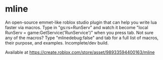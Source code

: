 # mline
An open-source emmet-like roblox studio plugin that can help you write lua faster via macros.
Type in "gs:rs=RunServ" and watch it become "local RunServ = game:GetService('RunService')" when you press tab.
Not sure any of the macros? Type "mlinedebug:false" and tab for a full list of macros, their purpose, and examples.
Incomplete/dev build.

Available at https://create.roblox.com/store/asset/98933594400163/mline
